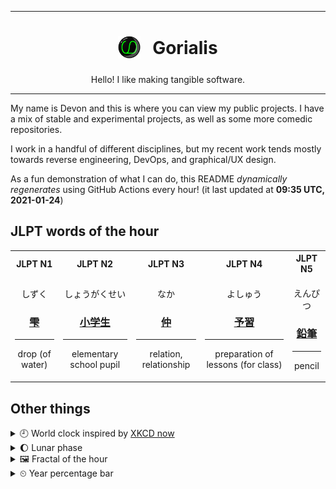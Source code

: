 ***

<h1 align="center">
<sub>
    <img src="readme/resources/avatar.png" height="36">
</sub>
&nbsp;
Gorialis
</h1>
<p align="center">
Hello! I like making tangible software.
</p>

***

My name is Devon and this is where you can view my public projects. I have a mix of stable and experimental projects, as well as some more comedic repositories.

I work in a handful of different disciplines, but my recent work tends mostly towards reverse engineering, DevOps, and graphical/UX design.

As a fun demonstration of what I can do, this README *dynamically regenerates* using GitHub Actions every hour! (it last updated at **09:35 UTC, 2021-01-24**)

<h2>JLPT words of the hour</h2>
<table>
    <tr>
        <th>JLPT N1</th>
        <th>JLPT N2</th>
        <th>JLPT N3</th>
        <th>JLPT N4</th>
        <th>JLPT N5</th>
    </tr>
    <tr>
        <td>
            <p align="center">しずく</p>
            <h3 align="center"><b><a href="https://jisho.org/search/%E9%9B%AB">雫</a></b></h3>
            <hr>
            <p align="center">drop (of water)</p>
        </td>
        <td>
            <p align="center">しょうがくせい</p>
            <h3 align="center"><b><a href="https://jisho.org/search/%E5%B0%8F%E5%AD%A6%E7%94%9F">小学生</a></b></h3>
            <hr>
            <p align="center">elementary school pupil</p>
        </td>
        <td>
            <p align="center">なか</p>
            <h3 align="center"><b><a href="https://jisho.org/search/%E4%BB%B2">仲</a></b></h3>
            <hr>
            <p align="center">relation,<wbr> relationship</p>
        </td>
        <td>
            <p align="center">よしゅう</p>
            <h3 align="center"><b><a href="https://jisho.org/search/%E4%BA%88%E7%BF%92">予習</a></b></h3>
            <hr>
            <p align="center">preparation of lessons (for class)</p>
        </td>
        <td>
            <p align="center">えんぴつ</p>
            <h3 align="center"><b><a href="https://jisho.org/search/%E9%89%9B%E7%AD%86">鉛筆</a></b></h3>
            <hr>
            <p align="center">pencil</p>
        </td>
    </tr>
</table>

<h2>Other things</h2>
<details>
<summary>🕘  World clock inspired by <a href="https://xkcd.com/now">XKCD now</a></summary>

> <img src="generated/now.png" width="512">

</details>
<details>
<summary>🌔 Lunar phase</summary>

The moon is approximately 39.94% through its phase (Waxing Gibbous).

</details>
<details>
<summary>&#x1f5bc; Fractal of the hour</summary>

> <img src="generated/fractal.png" width="512">

</details>
<details>
<summary>&#x23f2; Year percentage bar</summary>
<pre><code>2021 [█▁▁▁▁▁▁▁▁▁▁▁▁▁▁▁▁▁▁▁] 6.41%</code></pre>
</details>
